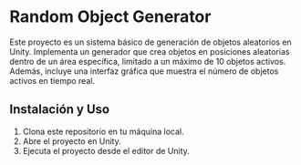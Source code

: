 # Random Object Generator

Este proyecto es un sistema básico de generación de objetos aleatorios en Unity. Implementa un generador que crea objetos en posiciones aleatorias dentro de un área específica, limitado a un máximo de 10 objetos activos. Además, incluye una interfaz gráfica que muestra el número de objetos activos en tiempo real.

## Instalación y Uso

1. Clona este repositorio en tu máquina local.
2. Abre el proyecto en Unity.
3. Ejecuta el proyecto desde el editor de Unity.
